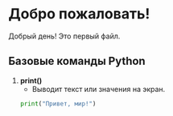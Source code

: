 # Добро пожаловать!

Добрый день!
Это первый файл.

## Базовые команды Python

1. **print()**
   - Выводит текст или значения на экран.
   ```python
   print("Привет, мир!")
